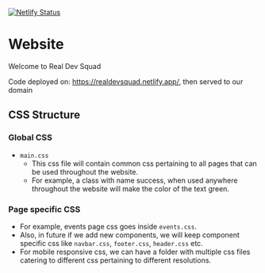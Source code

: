
[![Netlify Status](https://api.netlify.com/api/v1/badges/f178400b-1528-4bae-b454-8cddfd2fde0b/deploy-status)](https://app.netlify.com/sites/realdevsquad/deploys)

# Website

Welcome to Real Dev Squad

Code deployed on: https://realdevsquad.netlify.app/, then served to our domain

## CSS Structure    
### Global CSS  
   - `main.css`
      - This css file will contain common css pertaining to all pages that can be used throughout the website.   
      - For example, a class with name success, when used anywhere throughout the website will make the color of the text green.  
### Page specific CSS 
   - For example, events page css goes inside `events.css`.
   - Also, in future if we add new components, we will keep component specific css like `navbar.css`, `footer.css`, `header.css` etc. 
   - For mobile responsive css, we can have a folder with multiple css files catering to different css pertaining to different resolutions. 

